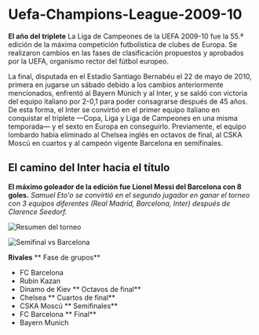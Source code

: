 # Uefa-Champions-League-2009-10
**El año del triplete**
La Liga de Campeones de la UEFA 2009-10 fue la 55.ª edición de la máxima competición futbolística de clubes de Europa. Se realizaron cambios en las fases de clasificación propuestos y aprobados por la UEFA, organismo rector del fútbol europeo.

La final, disputada en el Estadio Santiago Bernabéu el 22 de mayo de 2010, primera en jugarse un sábado debido a los cambios anteriormente mencionados, enfrentó al Bayern Múnich y al Inter, y se saldó con victoria del equipo italiano por 2-0,1​ para poder consagrarse después de 45 años. De esta forma, el Inter se convirtió en el primer equipo italiano en conquistar el triplete —Copa, Liga y Liga de Campeones en una misma temporada— y el sexto en Europa en conseguirlo. Previamente, el equipo lombardo había eliminado al Chelsea inglés en octavos de final, al CSKA Moscú en cuartos y al campeón vigente Barcelona en semifinales.
## El camino del Inter hacia el título
**El máximo goleador de la edición fue Lionel Messi del Barcelona con 8 goles.**
*Samuel Eto'o se convirtió en el segundo jugador en ganar el torneo con 3 equipos diferentes (Real Madrid, Barcelona, Inter) después de Clarence Seedorf.*

![Resumen del torneo](https://i.ytimg.com/vi/AQKvk0kd5u8/maxresdefault.jpg)

![Semifinal vs Barcelona](https://static.independent.co.uk/s3fs-public/thumbnails/image/2019/10/01/11/jose-mourinho-inter-milan-barcelona.jpg?quality=75&width=1200&auto=webp)

**Rivales**
** Fase de grupos**
* FC Barcelona
* Rubin Kazan
* Dinamo de Kiev
** Octavos de final**
* Chelsea
** Cuartos de final**
* CSKA Moscú
** Semifinales**
* FC Barcelona
** Final**
* Bayern Munich
